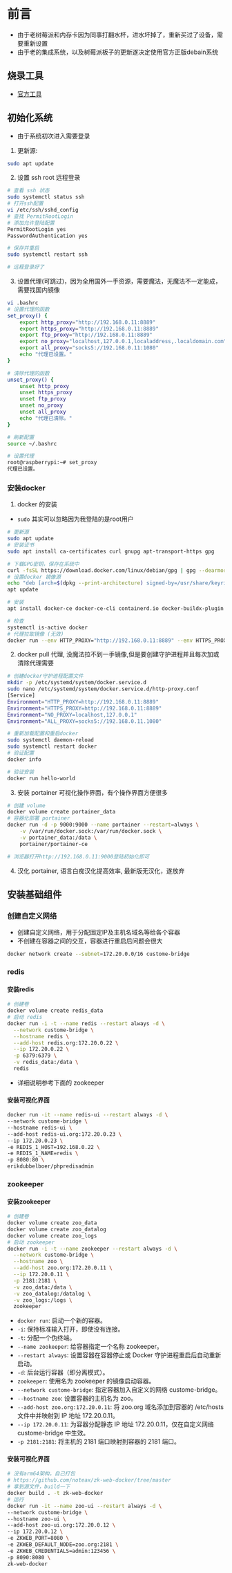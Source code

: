 # 前言
* 由于老树莓派和内存卡因为同事打翻水杯，进水坏掉了，重新买过了设备，需要重新设置
* 由于老的集成系统，以及树莓派板子的更新遂决定使用官方正版debain系统
## 烧录工具
* [官方工具](https://www.raspberrypi.com/software/)

## 初始化系统
* 由于系统初次进入需要登录
1. 更新源:
```sh
sudo apt update
```

2. 设置 ssh root 远程登录
```sh
# 查看 ssh 状态
sudo systemctl status ssh
# 打开ssh配置
vi /etc/ssh/sshd_config
# 查找 PermitRootLogin
# 添加允许登陆配置
PermitRootLogin yes
PasswordAuthentication yes

# 保存并重启
sudo systemctl restart ssh

# 远程登录好了
```

3. 设置代理(可跳过)，因为全用国外一手资源，需要魔法，无魔法不一定能成，需要找国内镜像
```sh
vi .bashrc 
# 设置代理的函数
set_proxy() { 
    export http_proxy="http://192.168.0.11:8889" 
    export https_proxy="http://192.168.0.11:8889"
    export ftp_proxy="http://192.168.0.11:8889" 
    export no_proxy="localhost,127.0.0.1,localaddress,.localdomain.com" 
    export all_proxy="socks5://192.168.0.11:1080" 
    echo "代理已设置。"
}

# 清除代理的函数
unset_proxy() {
    unset http_proxy
    unset https_proxy
    unset ftp_proxy
    unset no_proxy
    unset all_proxy
    echo "代理已清除。"
}

# 刷新配置
source ~/.bashrc

# 设置代理
root@raspberrypi:~# set_proxy
代理已设置。
```

### 安装docker
1. docker 的安装
* `sudo` 其实可以忽略因为我登陆的是root用户
```sh
# 更新源
sudo apt update
# 安装证书
sudo apt install ca-certificates curl gnupg apt-transport-https gpg

# 下载GPG密钥，保存在系统中
curl -fsSL https://download.docker.com/linux/debian/gpg | gpg --dearmor -o /usr/share/keyrings/docker.gpg
# 设置docker 镜像源
echo "deb [arch=$(dpkg --print-architecture) signed-by=/usr/share/keyrings/docker.gpg] https://download.docker.com/linux/debian bookworm stable" |tee /etc/apt/sources.list.d/docker.list > /dev/null 
apt update

# 安装
apt install docker-ce docker-ce-cli containerd.io docker-buildx-plugin docker-compose-plugin docker-compose

# 检查
systemctl is-active docker
# 代理拉取镜像 (无效)
docker run --env HTTP_PROXY="http://192.168.0.11:8889" --env HTTPS_PROXY="http://192.168.0.11:8889" hello-world 
```

2. docker pull 代理, 没魔法拉不到一手镜像,但是要创建守护进程并且每次加或清除代理需要
```sh
# 创建docker守护进程配置文件
mkdir -p /etc/systemd/system/docker.service.d
sudo nano /etc/systemd/system/docker.service.d/http-proxy.conf
[Service]
Environment="HTTP_PROXY=http://192.168.0.11:8889"
Environment="HTTPS_PROXY=http://192.168.0.11:8889"
Environment="NO_PROXY=localhost,127.0.0.1"
Environment="ALL_PROXY=socks5://192.168.0.11.1080"

# 重新加载配置和重启docker
sudo systemctl daemon-reload
sudo systemctl restart docker
# 验证配置
docker info

# 验证安装
docker run hello-world 
```

3. 安装 portainer 可视化操作界面，有个操作界面方便很多
```sh
# 创建 volume
docker volume create portainer_data
# 容器化部署 portainer
docker run -d -p 9000:9000 --name portainer --restart=always \
    -v /var/run/docker.sock:/var/run/docker.sock \
    -v portainer_data:/data \
    portainer/portainer-ce

# 浏览器打开http://192.168.0.11:9000登陆初始化即可
```

4. 汉化 portainer, 语言白痴汉化提高效率, 最新版无汉化，遂放弃

## 安装基础组件
### 创建自定义网络
* 创建自定义网络，用于分配固定IP及主机名域名等给各个容器
* 不创建在容器之间的交互，容器进行重启后问题会很大
```sh
docker network create --subnet=172.20.0.0/16 custome-bridge
```
### redis
#### 安装redis
```sh
# 创建卷
docker volume create redis_data
# 启动 redis
docker run -i -t --name redis --restart always -d \
  --network custome-bridge \
  --hostname redis \
  --add-host redis.org:172.20.0.22 \
  --ip 172.20.0.22 \
  -p 6379:6379 \
  -v redis_data:/data \
  redis
```
* 详细说明参考下面的 zookeeper

#### 安装可视化界面
```sh
docker run -it --name redis-ui --restart always -d \
--network custome-bridge \
--hostname redis-ui \
--add-host redis-ui.org:172.20.0.23 \
--ip 172.20.0.23 \
-e REDIS_1_HOST=192.168.0.22 \
-e REDIS_1_NAME=redis \
-p 8080:80 \
erikdubbelboer/phpredisadmin
```

### zookeeper
#### 安装zookeeper
```sh
# 创建卷
docker volume create zoo_data
docker volume create zoo_datalog
docker volume create zoo_logs
# 启动 zookeeper
docker run -i -t --name zookeeper --restart always -d \
  --network custome-bridge \
  --hostname zoo \
  --add-host zoo.org:172.20.0.11 \
  --ip 172.20.0.11 \
  -p 2181:2181 \
  -v zoo_data:/data \
  -v zoo_datalog:/datalog \
  -v zoo_logs:/logs \
  zookeeper
```
* `docker run`: 启动一个新的容器。
* `-i`: 保持标准输入打开，即使没有连接。
* `-t`: 分配一个伪终端。
* `--name zookeeper`: 给容器指定一个名称 zookeeper。
* `--restart always`: 设置容器在容器停止或 Docker 守护进程重启后自动重新启动。
* `-d`: 后台运行容器（即分离模式）。
* `zookeeper`: 使用名为 zookeeper 的镜像启动容器。
* `--network custome-bridge`: 指定容器加入自定义的网络 custome-bridge。
* `--hostname zoo`: 设置容器的主机名为 zoo。
* `--add-host zoo.org:172.20.0.11`: 将 zoo.org 域名添加到容器的 /etc/hosts 文件中并映射到 IP 地址 172.20.0.11。
* `--ip 172.20.0.11`: 为容器分配静态 IP 地址 172.20.0.11，仅在自定义网络 custome-bridge 中生效。
* `-p 2181:2181`: 将主机的 2181 端口映射到容器的 2181 端口。

#### 安装可视化界面
```sh
# 没有arm64架构，自己打包
# https://github.com/noteax/zk-web-docker/tree/master
# 拿到源文件，build一下
docker build . -t zk-web-docker
# 运行
docker run -it --name zoo-ui --restart always -d \
--network custome-bridge \
--hostname zoo-ui \
--add-host zoo-ui.org:172.20.0.12 \
--ip 172.20.0.12 \
-e ZKWEB_PORT=8080 \
-e ZKWEB_DEFAULT_NODE=zoo.org:2181 \
-e ZKWEB_CREDENTIALS=admin:123456 \
-p 8090:8080 \
zk-web-docker
```